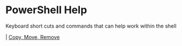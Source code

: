 
# PowerShell Help

Keyboard short cuts and commands that can help work within the shell

| [Copy, Move, Remove](./directorys-and-files/copy-move-remove.md)

